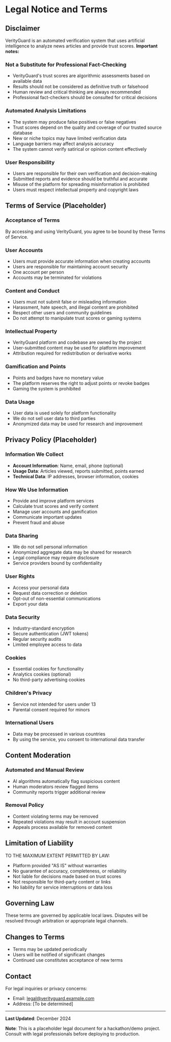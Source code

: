 # Legal Notice and Terms

## Disclaimer

VerityGuard is an automated verification system that uses artificial intelligence to analyze news articles and provide trust scores. **Important notes:**

### Not a Substitute for Professional Fact-Checking

- VerityGuard's trust scores are algorithmic assessments based on available data
- Results should not be considered as definitive truth or falsehood
- Human review and critical thinking are always recommended
- Professional fact-checkers should be consulted for critical decisions

### Automated Analysis Limitations

- The system may produce false positives or false negatives
- Trust scores depend on the quality and coverage of our trusted source database
- New or niche topics may have limited verification data
- Language barriers may affect analysis accuracy
- The system cannot verify satirical or opinion content effectively

### User Responsibility

- Users are responsible for their own verification and decision-making
- Submitted reports and evidence should be truthful and accurate
- Misuse of the platform for spreading misinformation is prohibited
- Users must respect intellectual property and copyright laws

## Terms of Service (Placeholder)

### Acceptance of Terms

By accessing and using VerityGuard, you agree to be bound by these Terms of Service.

### User Accounts

- Users must provide accurate information when creating accounts
- Users are responsible for maintaining account security
- One account per person
- Accounts may be terminated for violations

### Content and Conduct

- Users must not submit false or misleading information
- Harassment, hate speech, and illegal content are prohibited
- Respect other users and community guidelines
- Do not attempt to manipulate trust scores or gaming systems

### Intellectual Property

- VerityGuard platform and codebase are owned by the project
- User-submitted content may be used for platform improvement
- Attribution required for redistribution or derivative works

### Gamification and Points

- Points and badges have no monetary value
- The platform reserves the right to adjust points or revoke badges
- Gaming the system is prohibited

### Data Usage

- User data is used solely for platform functionality
- We do not sell user data to third parties
- Anonymized data may be used for research and improvement

## Privacy Policy (Placeholder)

### Information We Collect

- **Account Information**: Name, email, phone (optional)
- **Usage Data**: Articles viewed, reports submitted, points earned
- **Technical Data**: IP addresses, browser information, cookies

### How We Use Information

- Provide and improve platform services
- Calculate trust scores and verify content
- Manage user accounts and gamification
- Communicate important updates
- Prevent fraud and abuse

### Data Sharing

- We do not sell personal information
- Anonymized aggregate data may be shared for research
- Legal compliance may require disclosure
- Service providers bound by confidentiality

### User Rights

- Access your personal data
- Request data correction or deletion
- Opt-out of non-essential communications
- Export your data

### Data Security

- Industry-standard encryption
- Secure authentication (JWT tokens)
- Regular security audits
- Limited employee access to data

### Cookies

- Essential cookies for functionality
- Analytics cookies (optional)
- No third-party advertising cookies

### Children's Privacy

- Service not intended for users under 13
- Parental consent required for minors

### International Users

- Data may be processed in various countries
- By using the service, you consent to international data transfer

## Content Moderation

### Automated and Manual Review

- AI algorithms automatically flag suspicious content
- Human moderators review flagged items
- Community reports trigger additional review

### Removal Policy

- Content violating terms may be removed
- Repeated violations may result in account suspension
- Appeals process available for removed content

## Limitation of Liability

TO THE MAXIMUM EXTENT PERMITTED BY LAW:

- Platform provided "AS IS" without warranties
- No guarantee of accuracy, completeness, or reliability
- Not liable for decisions made based on trust scores
- Not responsible for third-party content or links
- No liability for service interruptions or data loss

## Governing Law

These terms are governed by applicable local laws. Disputes will be resolved through arbitration or appropriate legal channels.

## Changes to Terms

- Terms may be updated periodically
- Users will be notified of significant changes
- Continued use constitutes acceptance of new terms

## Contact

For legal inquiries or privacy concerns:
- Email: legal@verityguard.example.com
- Address: [To be determined]

---

**Last Updated**: December 2024

**Note**: This is a placeholder legal document for a hackathon/demo project. Consult with legal professionals before deploying to production.
